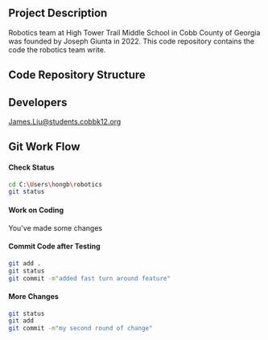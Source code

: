 ## Project Description
Robotics team at High Tower Trail Middle School in Cobb County of Georgia was founded by Joseph Giunta in 2022.
This code repository contains the code the robotics team write.

## Code Repository Structure


## Developers 
James.Liu@students.cobbk12.org

## Git Work Flow

#### Check Status
```bash
cd C:\Users\hongb\robotics 
git status
```

#### Work on Coding
You've made some changes

#### Commit Code after Testing
```bash
git add .
git status
git commit -m"added fast turn around feature"  
```

#### More Changes
```bash
git status
git add 
git commit -m"my second round of change" 
```

